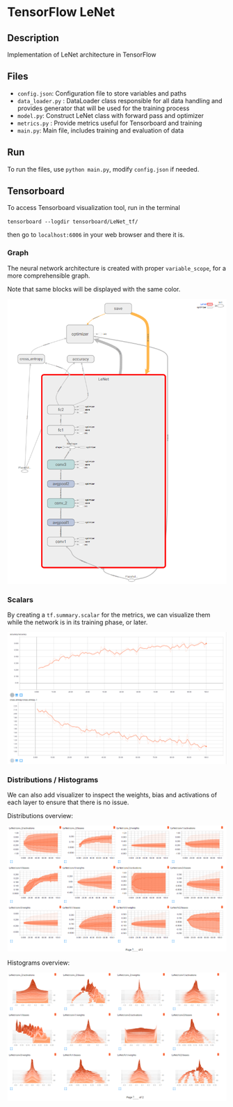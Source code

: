 # TensorFlow LeNet 

## Description
Implementation of LeNet architecture in TensorFlow

## Files
* `config.json`: Configuration file to store variables and paths
* `data_loader.py` : DataLoader class responsible for all data handling and provides generator that will be used for the training process
* `model.py`: Construct LeNet class with forward pass and optimizer 
* `metrics.py` : Provide metrics useful for Tensorboard and training 
* `main.py`: Main file, includes training and evaluation of data

## Run 
To run the files, use `python main.py`, modify `config.json` if needed.

## Tensorboard
To access Tensorboard visualization tool, run in the terminal 

`tensorboard --logdir tensorboard/LeNet_tf/` 

then go to `localhost:6006` in your web browser and there it is.

### Graph 
The neural network architecture is created with proper `variable_scope`, 
for a more comprehensible graph. 

Note that same blocks will be displayed with the same color.

<p align="center">
  <img src="images/tensorboard_graph.PNG" style="width: 50%, height: 50%">
</p>

### Scalars
By creating a `tf.summary.scalar` for the metrics, we can visualize them 
while the network is in its training phase, or later. 
<p align="center">
  <img src="images/tensorboard_scalar.PNG" style="width: 50%, height: 50%">
</p>

### Distributions / Histograms

We can also add visualizer to inspect the weights, bias and activations of
each layer to ensure that there is no issue.

Distributions overview: 

<p align="center">
  <img src="images/tensorboard_distributions.PNG" style="width: 50%, height: 50%">
</p>

Histograms overview:
<p align="center">
  <img src="images/tensorboard_histograms.PNG" style="width: 50%, height: 50%">
</p>
